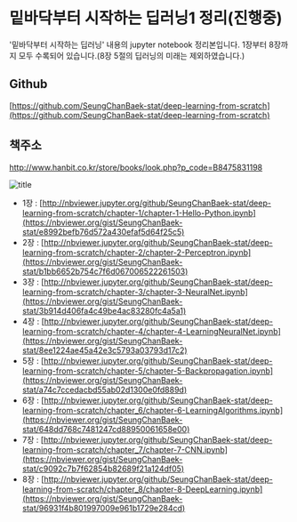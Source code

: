 # 밑바닥부터 시작하는 딥러닝1 정리(진행중)
    
'밑바닥부터 시작하는 딥러닝' 내용의 jupyter notebook 정리본입니다. 1장부터 8장까지 모두 수록되어 있습니다.(8장 5절의 딥러닝의 미래는 제외하였습니다.)
    
## Github
    
[https://github.com/SeungChanBaek-stat/deep-learning-from-scratch](https://github.com/SeungChanBaek-stat/deep-learning-from-scratch)
    
## 책주소

http://www.hanbit.co.kr/store/books/look.php?p_code=B8475831198
    
![title](http://www.hanbit.co.kr/data/books/B8475831198_l.jpg)
    
- 1장 : [http://nbviewer.jupyter.org/github/SeungChanBaek-stat/deep-learning-from-scratch/chapter-1/chapter-1-Hello-Python.ipynb](https://nbviewer.org/gist/SeungChanBaek-stat/e8992befb76d572a430efaf5d64f25c5)
- 2장 : [http://nbviewer.jupyter.org/github/SeungChanBaek-stat/deep-learning-from-scratch/chapter-2/chapter-2-Perceptron.ipynb](https://nbviewer.org/gist/SeungChanBaek-stat/b1bb6652b754c7f6d067006522261503)
- 3장 : [http://nbviewer.jupyter.org/github/SeungChanBaek-stat/deep-learning-from-scratch/chapter-3/chapter-3-NeuralNet.ipynb](https://nbviewer.org/gist/SeungChanBaek-stat/3b914d406fa4c49be4ac83280fc4a5a1)
- 4장 : [http://nbviewer.jupyter.org/github/SeungChanBaek-stat/deep-learning-from-scratch/chapter-4/chapter-4-LearningNeuralNet.ipynb](https://nbviewer.org/gist/SeungChanBaek-stat/8ee1224ae45a42e3c5793a03793d17c2)
- 5장 : [http://nbviewer.jupyter.org/github/SeungChanBaek-stat/deep-learning-from-scratch/chapter-5/chapter-5-Backpropagation.ipynb](https://nbviewer.org/gist/SeungChanBaek-stat/a74c7ccedacbd55ab02d1300e0fd889d)
- 6장 : [http://nbviewer.jupyter.org/github/SeungChanBaek-stat/deep-learning-from-scratch/chapter_6/chapter-6-LearningAlgorithms.ipynb](https://nbviewer.org/gist/SeungChanBaek-stat/648dd768c7481247cd88950061658e00)
- 7장 : [http://nbviewer.jupyter.org/github/SeungChanBaek-stat/deep-learning-from-scratch/chapter_7/chapter-7-CNN.ipynb](https://nbviewer.org/gist/SeungChanBaek-stat/c9092c7b7f62854b82689f21a124df05)
- 8장 : [http://nbviewer.jupyter.org/github/SeungChanBaek-stat/deep-learning-from-scratch/chapter_8/chapter-8-DeepLearning.ipynb](https://nbviewer.org/gist/SeungChanBaek-stat/96931f4b801997009e961b1729e284cd)
